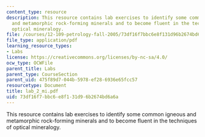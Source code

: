 ```yaml
---
content_type: resource
description: This resource contains lab exercises to identify some common igneous
  and metamorphic rock-forming minerals and to become fluent in the techniques of
  optical mineralogy.
file: /courses/12-109-petrology-fall-2005/73df16f7bbc6e8f131d96b2674bd6a6a_lab_2_mi.pdf
file_type: application/pdf
learning_resource_types:
- Labs
license: https://creativecommons.org/licenses/by-nc-sa/4.0/
ocw_type: OCWFile
parent_title: Labs
parent_type: CourseSection
parent_uid: 475f89d7-044b-5978-ef28-6936e65fcc57
resourcetype: Document
title: lab_2_mi.pdf
uid: 73df16f7-bbc6-e8f1-31d9-6b2674bd6a6a
---
```

This resource contains lab exercises to identify some common igneous and metamorphic rock-forming minerals and to become fluent in the techniques of optical mineralogy.